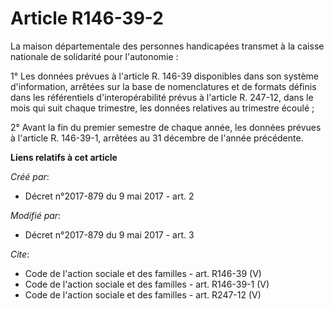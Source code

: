 # Article R146-39-2

La maison départementale des personnes handicapées transmet à la caisse nationale de solidarité pour l'autonomie : 

1° Les données prévues à l'article R. 146-39 disponibles dans son système d'information, arrêtées sur la base de
nomenclatures et de formats définis dans les référentiels d'interopérabilité prévus à l'article R. 247-12, dans le mois qui
suit chaque trimestre, les données relatives au trimestre écoulé ; 

2° Avant la fin du premier semestre de chaque année, les données prévues à l'article R. 146-39-1, arrêtées au 31 décembre de
l'année précédente.

**Liens relatifs à cet article**

_Créé par_:

  - Décret n°2017-879 du 9 mai 2017 - art. 2

_Modifié par_:

  - Décret n°2017-879 du 9 mai 2017 - art. 3

_Cite_:

  - Code de l'action sociale et des familles - art. R146-39 (V)
  - Code de l'action sociale et des familles - art. R146-39-1 (V)
  - Code de l'action sociale et des familles - art. R247-12 (V)
